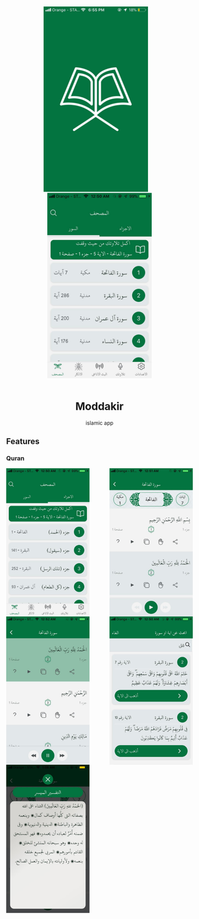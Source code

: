 <div align="center">
  
<img src="/src/assets/images/0.jpg" height="500" style="margin-right:20px"/><img src="/src/assets/images/14.jpg" height="500"/><br/><br/>

# Moddakir
islamic app
</div>

## Features

### Quran
<div style="display:flex; justify-content:space-between;flex-wrap:wrap;">
<img src="/src/assets/images/15.jpg" height="400">
<img src="/src/assets/images/13.jpg" height="400">
<img src="/src/assets/images/12.jpg" height="400">
<img src="/src/assets/images/7.jpg" height="400">
<img src="/src/assets/images/8.jpg" height="400">
</div>
